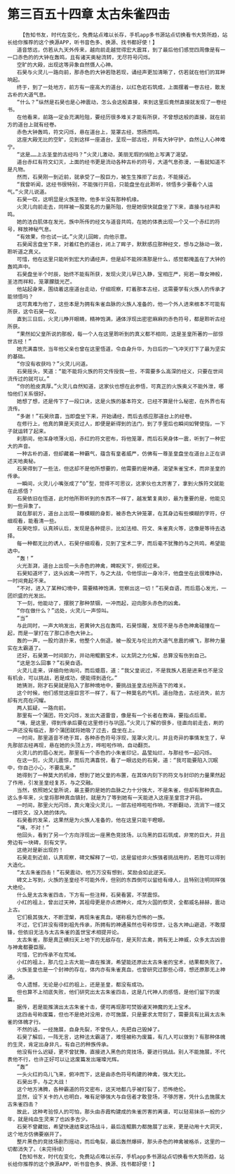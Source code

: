 # 第三百五十四章 太古朱雀四击
        【告知书友，时代在变化，免费站点难以长存，手机app多书源站点切换看书大势所趋，站长给你推荐的这个换源APP，听书音色多、换源、找书都好使！】
       道音悠远，仿若从九天外传来，越向前走越觉得宏大震耳，到了最后他们感觉四周像是有一一口赤色的的大钟在轰鸣，且有诸天奥秘流转，无尽符号闪烁。
       空旷的大殿，出现这等异象自然慑人心神。
       石昊与火灵儿一路向前，那赤色的大钟若隐若现，诵经声更加清晰了，仿若就在他们的耳畔响起。
       终于，到了一处地方，前方有一座高大的道台，以红色岩石筑成，上面摆着一卷古经，散发古朴的大道气息。
       “什么？”纵然是石昊也是心神震动，怎么会这般直接，来到这里后竟然直接就发现了一卷经书。
       在他看来，前路一定会充满险阻，要经历很多难关才能有所获，不曾想这般的直接，就在前方的道台上就有经卷。
       赤色大钟轰鸣，符文闪烁，悬在道台上，笼罩古经，悠扬而鸣。
       这座大殿无比的空旷，见到这样一座道台，呈现一部古经，并有大钟守护，自然让人心神难宁。
       “这是……上古圣皇的古经吗？”火灵儿激动，美丽无瑕的俏脸上写满了渴望。
       道台赤红有符文幻灭，上面的经书更是流动各种古朴的符号，大道气息弥漫，一看就知道不是凡物。
       然而，石昊刚一到近前，就承受了一股巨力，被生生推拒了出去，不能接近。
       “我曾听闻，这经书很特别，不能强行开启，只能盘坐在此聆听，领悟多少要看个人运气。”火灵儿说道。
       石昊一叹，这明显是火族圣物，他多半没有那种机缘。
       火灵儿向前走去，同样被一股莫名的力量所阻，但是她很快就盘坐了下来，直接与经声和鸣。
       她的洁白肌体在发光，族中所传的经文与道音共鸣，在她的体表出现一个又一个赤红的符号，释放神秘气息。
       “有效果，你也试一试。”火灵儿回眸，向他示意。
       石昊闻言盘坐下来，对着红色的道台，闭上了眸子，默默感应那种经文，想与之脉动一致，聆听道之真义。
       可惜，他在这里只能听到宏大的诵经声，但是却不能辨清那是什么，感觉都掩盖在了大钟的轰鸣声中。
       石昊盘坐半个时辰，始终不能有所获，发现火灵儿早已入静，宝相庄严，宛若一尊女神般，圣洁而祥和，笼罩朦胧光芒。
       他站起身来，围绕着这座道台走动，仔细观察，盯着那本古经，这需要学有火族人的传承才能领悟吗？
       这可真难为他了，这些本是为拥有朱雀血脉的火族人准备的，他一个外人进来根本不可能有所获，这令石昊一叹。
       直到三日后，火灵儿睁开眼睛，精神饱满，通体浮现出密密麻麻的赤色符号，都是聆听古经所获。
       “果然如父皇所说的那般，每一个人在这里聆听到的真义都不相同，这是圣皇所著的一部惊世古经！”
       她充满喜悦，当年他父亲也曾在这里悟道，令自身升华，为日后的一飞冲天打下了最为坚实的基础。
       “你没有收获吗？”火灵儿问道。
       石昊摇头，笑道：“能不能将火族的符文传授我一些，不需要多么高深的经义，只要在世间流传过的就可以。”
       “你的脸皮真厚。”火灵儿自然知道，这家伙也想在此参悟，可真正的火族奥义不能外泄，哪怕他们关系很好。
       她想了想，还是传下了一段口诀，这是火族的基本符文，已经不算是什么秘密，在外界也有流传。
       “多谢！”石昊欣喜，当即盘坐下来，开始诵经，而后去感应那道台上的经卷。
       在修行上，他真的算是天资过人，即便是新得到的法门，到了手里后也瞬间如臂使指，一下子就运转了起来。
       刹那间，他浑身喷薄火焰，赤红的符文密布，将他笼罩，而后石昊身体一震，听到了一种宏大的声音。
       一种古朴的道，但却藏着一种霸气，蕴含有皇者威严，仿佛有一尊圣皇盘坐在道台上正在讲述天地奥秘。
       石昊得到了一些法，但这却不是他所想要的，他需要的是神通，渴望朱雀宝术，而非圣皇的传承。
       一瞬间，火灵儿小嘴张成了“O”型，觉得不可思议，这家伙也太厉害了，拿到火族符文就能在此感悟？
       石昊依旧在悟道，此时他所聆听到的东西不一样了，越发繁复奥妙，最为重要的是，他能见到一些异象了。
       就在那前方，道台上出现一尊模糊的身影，被赤色大钟笼罩，在其身边有些模糊的字符，仔细观看，能看清一些。
       石昊吃惊，认真辨认后，发现是各种提示，比如法相、符文、朱雀真火等，这像是等待去选择。
       每一种都无比的诱人，石昊仔细观看，见到了宝术二字，而后毫不犹豫的与之共鸣，希望能选中。
       “轰！”
       火光澎湃，道台上出现一头赤色的神禽，睥睨天下，俯视过来。
       石昊知道坏了，这头凶禽一冲而下，与之大战，令他惊出一身冷汗，他盘坐在此很难挣动，一时间竟起不来。
       “不对，进入了某种幻境中，需要精神饱满，觉察出这一切！”石昊自语，而后眉心发光，一团炽盛的光发出。
       下一刻，他能动了，摆脱了那种禁锢，一冲而起，迎向那头赤色的凶禽。
       “你在做什么？”远处，火灵儿一声惊叫。
       “当”
       与此同时，一声大响发出，若黄钟大吕在轰鸣，石昊惊醒，发现不是与赤色神禽碰撞在一起，而是一掌打在了那口赤色大钟上。
       轰的一声，一股灼浪扑来，他整个人倒退，被一股无与伦比的大道气息震的横飞，那种力量实在太霸道了。
       还好，石昊第一时间卸力，并动用鲲鹏宝术，以太阴之力化解，总算没有伤到自己。
       “这是怎么回事？”石昊自语。
       火灵儿走来，详细向他询问，而后蹙眉，道：“我父皇说过，不是我族人若是进来也不是没有机会，可以挑战，若是成功，便能得到造化。”
       她猜测，刚才石昊就是陷入了那种境地中，要挑战圣皇古经所造下的难关。
       这个时候，他们感觉这座巨宫不一样了，有了一种莫名的气机，道台隐去，古经消失，前方却有光亮在闪耀。
       两人狐疑，一路向前。
       那里有一个蒲团，符文闪烁，发出大道雷音，像是有一个长者在教诲，要指点后辈。
       “咦，是这里，得到传承后要在这里修行与巩固。”火灵儿了解的很多，径直向前走去，刷的一声还没有临近，那个蒲团就将她吸了过去，盘坐在上。
       一时间，那里道音不绝于耳，各种赤色符号浮现，笼罩火灵儿，并且奇异的事情发生了，早先那部古经再现，悬在她的头顶上方，哗啦啦作响，自动翻页。
       火灵儿的的眉心发光，那里有一个赤色的小朱雀印记，晶莹灿烂，与那经书一起闪烁。
       在这一刻，火灵儿震惊，而后充满喜悦，看了一眼远处的石昊，道：“我可能要陷入沉眠中，你自己小心，不要乱来。”
       她得到了一种莫大的机缘，想到了她父皇的布置，在其体内刻下的符文与封印的力量果然起了作用，引发圣皇经复苏，与之交融。
       当然，依照她父皇所说，最主要的是她的血脉之力十分强大，不是朱雀，但却有那种真血。这么多年来，火皇将那种真血镇封，就是为了等到她有一天能进入这座圣皇宫才开启。
       一时间，那里火光闪烁，真火淹没火灵儿，一部古经哗啦啦作响，不断翻动，流淌下一缕又一缕符文，没入她的体内。
       石昊看的发呆，这果然是为火族人准备的，他在这里只能干瞪眼。
       “咦，不对！”
       他回头，看到了另一个方向浮现出一座黑色竞技场，以乌黑的巨石筑成，非常的巨大，并且旁边有一块碑，刻有文字。
       这绝对是新出现的！
       石昊走到近前，认真观察，碑文解释了一切，这是留给非火族强者挑战用的，若胜可以得到大造化。
       “太古朱雀四击！”石昊震动，他万万没有想到，奖励会如此逆天。
       碑文上写到，火族的圣皇经不可能外传，但别的东西倒可以留给有缘人，且特别注明同样强大绝伦。
       什么是太古朱雀四击，下方有一些注释，石昊看罢，不禁震惊。
       小红的祖上，曾出过天神，其祖母更是亦点燃神火，成为火国的祭灵，全都威名赫赫，震动上古。
       它们极其强大，不断涅槃，再现朱雀真血，堪称极为恐怖的一族。
       不过，它们并没有得到祖先传承，所拥有的神通虽然也号称惊世，让各大神山避退，不敢撄锋，但依旧无法与太古朱雀的盖世宝术相提并论。
       太古朱雀，那是真正横扫天上地下的无敌存在，是天阶古禽，拥有无上神威，众多太古凶兽与神禽都要臣服。
       可惜，它的传承不在荒域。
       小红的祖上，那几位上古大能一直在推演，希望能还原出太古朱雀的宝术，结果都失败了。
       火族圣皇也是一个封神的存在，体内亦有朱雀真血，也曾研究过那些心得，想还原那无上神通。
       令人遗憾，无论是小红的祖上，还是圣皇，都没有成功。
       但也算不上彻底失败，他们研究出太古朱雀四击，这是几代神人的感悟，是他们留下的废篇。
       据传，若是能推演出太古朱雀十击，便可再现那可焚毁诸天神魔的无上宝术。
       这四击号称废篇，但也不是绝对没用，亦可施展，只是要求太苛刻了，需要具有比肩太古朱雀的体魄才行。
       不然的话，一经施展，自身先裂，不曾伤人，先把自己毁掉了。
       石昊了解后，一阵无言，这种法太霸道了，难怪被称为废篇，有几人可以做到？有那种体魄的生灵，肯定出身非凡，有自己的种族传承。
       他没有什么迟疑，更不曾犹豫，直接进入黑色的竞技场，要进行挑战。别人不能施展，不代表他不行，也许正好可以让这废篇发出璀璨光辉。
       “轰”
       一头火红的鸟儿飞来，俯冲而下，这是由赤色符号构建的神禽，强大无比。
       石昊出手，与之大战！
       这个地方沸腾，各种霸道的符文密布，这天地都几乎被打裂了，恐怖绝伦。
       显然，设下关卡的人也明白，唯有足够强大与自信者才敢登场，不够厉害，凭什么去施展太古朱雀四击？
       故此，这种考验惊人的可怕，那头由赤霞构建成的朱雀厉害的离谱，可以轻易抹杀一般的少年，就是纯血生灵来了也凶多吉少。
       石昊不曾藏拙，希望快速结束这场战斗，最后连鲲鹏力都施展了出来，更是动用十大洞天，这个地方仿佛要崩开了。
       整片黑色的竞技场剧烈摇动，而后龟裂，最后轰然爆碎，那头赤色的神禽被格杀，这里的一切都消失了。（未完待续）
       【告知书友，时代在变化，免费站点难以长存，手机app多书源站点切换看书大势所趋，站长给你推荐的这个换源APP，听书音色多、换源、找书都好使！】